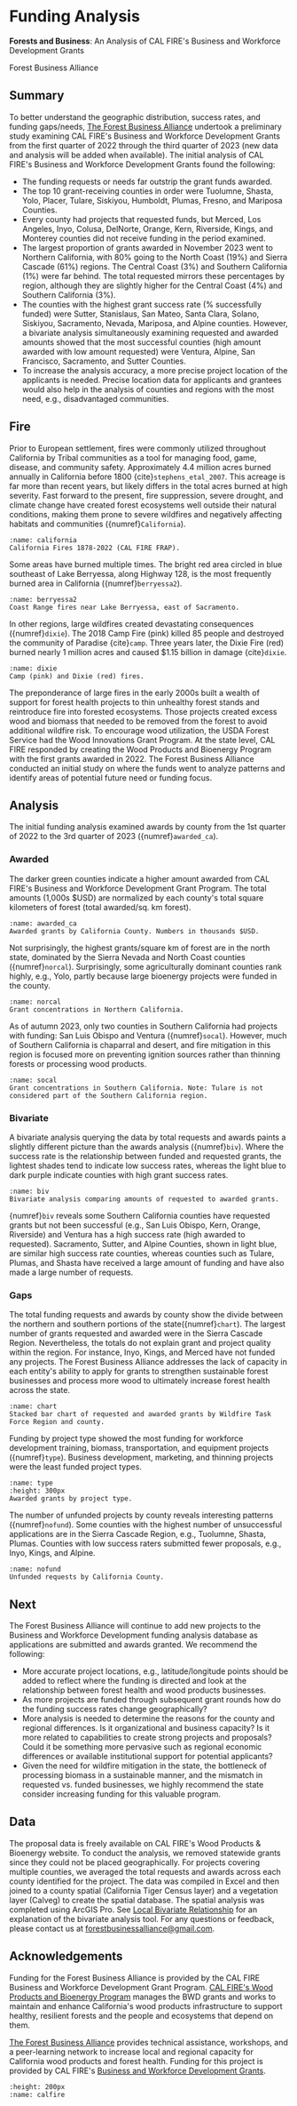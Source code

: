 # Funding Analysis

**Forests and Business**: An Analysis of CAL FIRE's Business and Workforce Development Grants

Forest Business Alliance

## Summary
To better understand the geographic distribution, success rates, and funding gaps/needs, [The Forest Business Alliance](https://www.forestbusinessalliance.org/) undertook a preliminary study examining CAL FIRE's Business and Workforce Development Grants from the first quarter of 2022 through the third quarter of 2023 (new data and analysis will be added when available). The initial analysis of CAL FIRE's Business and Workforce Development Grants found the following:

- The funding requests or needs far outstrip the grant funds awarded.
- The top 10 grant-receiving counties in order were Tuolumne, Shasta, Yolo, Placer, Tulare, Siskiyou, Humboldt, Plumas, Fresno, and Mariposa Counties. 
- Every county had projects that requested funds, but Merced, Los Angeles, Inyo, Colusa, DelNorte, Orange, Kern, Riverside, Kings, and Monterey counties did not receive funding in the period examined.
- The largest proportion of grants awarded in November 2023 went to Northern California, with 80% going to the North Coast (19%) and Sierra Cascade (61%) regions. The Central Coast (3%) and Southern California (1%) were far behind. The total requested mirrors these percentages by region, although they are slightly higher for the Central Coast (4%) and Southern California (3%).
- The counties with the highest grant success rate (% successfully funded) were Sutter, Stanislaus, San Mateo, Santa Clara, Solano, Siskiyou, Sacramento, Nevada, Mariposa, and Alpine counties. However, a bivariate analysis simultaneously examining requested and awarded amounts showed that the most successful counties (high amount awarded with low amount requested) were Ventura, Alpine, San Francisco, Sacramento, and Sutter Counties.
- To increase the analysis accuracy, a more precise project location of the applicants is needed. Precise location data for applicants and grantees would also help in the analysis of counties and regions with the most need, e.g., disadvantaged communities.

## Fire
Prior to European settlement, fires were commonly utilized throughout California by Tribal communities as a tool for managing food, game, disease, and community safety. Approximately 4.4 million acres burned annually in California before 1800 {cite}`stephens_etal_2007`. This acreage is far more than recent years, but likely differs in the total acres burned at high severity. Fast forward to the present, fire suppression, severe drought, and climate change have created forest ecosystems well outside their natural conditions, making them prone to severe wildfires and negatively affecting habitats and communities ({numref}`California`).

```{figure} /figures/california.png
:name: california
California Fires 1878-2022 (CAL FIRE FRAP). 
```

Some areas have burned multiple times. The bright red area circled in blue southeast of Lake Berryessa, along Highway 128, is the most frequently burned area in California ({numref}`berryessa2`).

```{figure} /figures/berryessa2.png
:name: berryessa2
Coast Range fires near Lake Berryessa, east of Sacramento. 
```

In other regions, large wildfires created devastating consequences ({numref}`dixie`). The 2018 Camp Fire (pink) killed 85 people and destroyed the community of Paradise {cite}`camp`. Three years later, the Dixie Fire (red) burned nearly 1 million acres and caused $1.15 billion in damage {cite}`dixie`.

```{figure} /figures/dixie.png
:name: dixie
Camp (pink) and Dixie (red) fires. 
```

The preponderance of large fires in the early 2000s built a wealth of support for forest health projects to thin unhealthy forest stands and reintroduce fire into forested ecosystems. Those projects created excess wood and biomass that needed to be removed from the forest to avoid additional wildfire risk. To encourage wood utilization, the USDA Forest Service had the Wood Innovations Grant Program. At the state level, CAL FIRE responded by creating the Wood Products and Bioenergy Program with the first grants awarded in 2022. The Forest Business Alliance conducted an initial study on where the funds went to analyze patterns and identify areas of potential future need or funding focus.

## Analysis
The initial funding analysis examined awards by county from the 1st quarter of 2022 to the 3rd quarter of 2023 ({numref}`awarded_ca`).

### Awarded
The darker green counties indicate a higher amount awarded from CAL FIRE's Business and Workforce Development Grant Program. The total amounts (1,000s $USD) are normalized by each county's total square kilometers of forest (total awarded/sq. km forest).

```{figure} /figures/awarded_ca.png
:name: awarded_ca
Awarded grants by California County. Numbers in thousands $USD. 
```

Not surprisingly, the highest grants/square km of forest are in the north state, dominated by the Sierra Nevada and North Coast counties ({numref}`norcal`). Surprisingly, some agriculturally dominant counties rank highly, e.g., Yolo, partly because large bioenergy projects were funded in the county.

```{figure} /figures/norcal.png
:name: norcal
Grant concentrations in Northern California. 
```

As of autumn 2023, only two counties in Southern California had projects with funding: San Luis Obispo and Ventura ({numref}`socal`). However, much of Southern California is chaparral and desert, and fire mitigation in this region is focused more on preventing ignition sources rather than thinning forests or processing wood products.

```{figure} /figures/socal.png
:name: socal
Grant concentrations in Southern California. Note: Tulare is not considered part of the Southern California region.
```

### Bivariate
A bivariate analysis querying the data by total requests and awards paints a slightly different picture than the awards analysis ({numref}`biv`). Where the success rate is the relationship between funded and requested grants, the lightest shades tend to indicate low success rates, whereas the light blue to dark purple indicate counties with high grant success rates.

```{figure} /figures/biv.png
:name: biv
Bivariate analysis comparing amounts of requested to awarded grants.
```
{numref}`biv` reveals some Southern California counties have requested grants but not been successful (e.g., San Luis Obispo, Kern, Orange, Riverside) and Ventura has a high success rate (high awarded to requested). Sacramento, Sutter, and Alpine Counties, shown in light blue, are similar high success rate counties, whereas counties such as Tulare, Plumas, and Shasta have received a large amount of funding and have also made a large number of requests.

### Gaps
The total funding requests and awards by county show the divide between the northern and southern portions of the state({numref}`chart`). The largest number of grants requested and awarded were in the Sierra Cascade Region. Nevertheless, the totals do not explain grant and project quality within the region. For instance, Inyo, Kings, and Merced have not funded any projects. The Forest Business Alliance addresses the lack of capacity in each entity's ability to apply for grants to strengthen sustainable forest businesses and process more wood to ultimately increase forest health across the state.

```{figure} /figures/chart.png
:name: chart
Stacked bar chart of requested and awarded grants by Wildfire Task Force Region and county.
```

Funding by project type showed the most funding for workforce development training, biomass, transportation, and equipment projects ({numref}`type`). Business development, marketing, and thinning projects were the least funded project types.

```{figure} /figures/type.png
:name: type
:height: 300px
Awarded grants by project type.
```

The number of unfunded projects by county reveals interesting patterns ({numref}`nofund`). Some counties with the highest number of unsuccessful applications are in the Sierra Cascade Region, e.g., Tuolumne, Shasta, Plumas. Counties with low success raters submitted fewer proposals, e.g., Inyo, Kings, and Alpine.

```{figure} /figures/nofund.png
:name: nofund
Unfunded requests by California County.
```

## Next
The Forest Business Alliance will continue to add new projects to the Business and Workforce Development funding analysis database as applications are submitted and awards granted. We recommend the following:

- More accurate project locations, e.g., latitude/longitude points should be added to reflect where the funding is directed and look at the relationship between forest health and wood products businesses.
- As more projects are funded through subsequent grant rounds how do the funding success rates change geographically?
- More analysis is needed to determine the reasons for the county and regional differences. Is it organizational and business capacity? Is it more related to capabilities to create strong projects and proposals? Could it be something more pervasive such as regional economic differences or available institutional support for potential applicants?
- Given the need for wildfire mitigation in the state, the bottleneck of processing biomass in a sustainable manner, and the mismatch in requested vs. funded businesses, we highly recommend the state consider increasing funding for this valuable program.

## Data
The proposal data is freely available on CAL FIRE's Wood Products & Bioenergy website. To conduct the analysis, we removed statewide grants since they could not be placed geographically. For projects covering multiple counties, we averaged the total requests and awards across each county identified for the project. The data was compiled in Excel and then joined to a county spatial (California Tiger Census layer) and a vegetation layer (Calveg) to create the spatial database. The spatial analysis was completed using ArcGIS Pro. See [Local Bivariate Relationship](http://gg.gg/19yw9b) for an explanation of the bivariate analysis tool. For any questions or feedback, please contact us at forestbusinessalliance@gmail.com.

## Acknowledgements
Funding for the Forest Business Alliance is provided by the CAL FIRE Business and Workforce Development Grant Program. [CAL FIRE's Wood Products and Bioenergy Program](https://www.fire.ca.gov/what-we-do/natural-resource-management/environmental-protection-program/wood-products-and-bioenergy) manages the BWD grants and works to maintain and enhance California's wood products infrastructure to support healthy, resilient forests and the people and ecosystems that depend on them.

[The Forest Business Alliance](https://www.forestbusinessalliance.org/) provides technical assistance, workshops, and a peer-learning network to increase local and regional capacity for California wood products and forest health. Funding for this project is provided by CAL FIRE's [Business and Workforce Development Grants](https://www.youtube.com/watch?v=ycVSe4K3EZQ).

```{image} /calfire.png
:height: 200px
:name: calfire
```